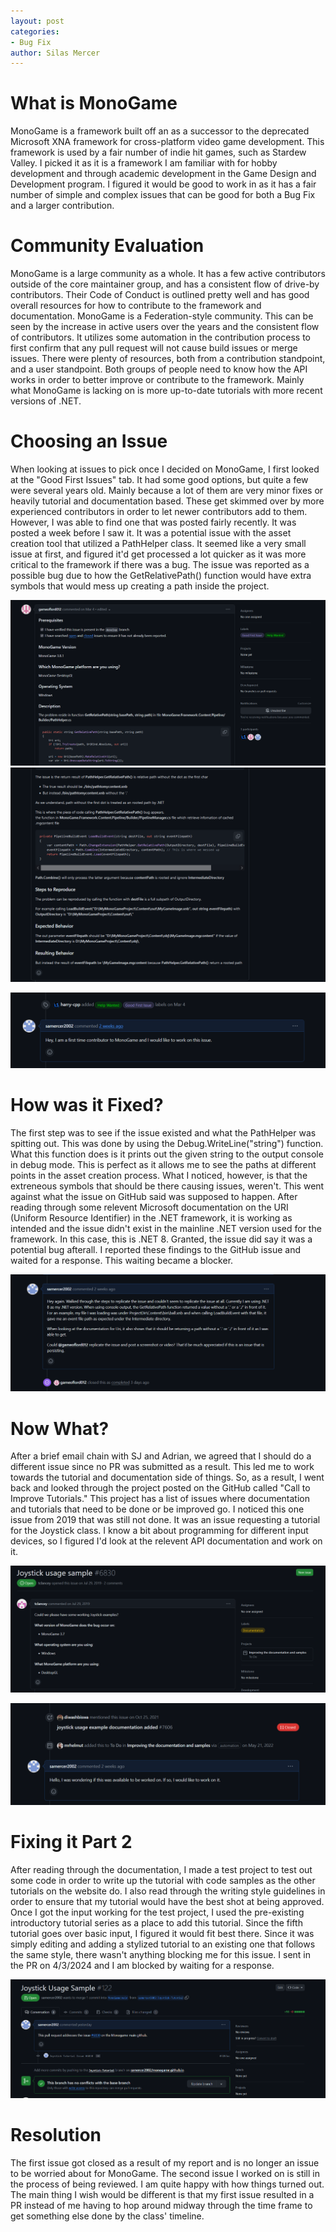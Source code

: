 ```yaml
---
layout: post
categories: 
- Bug Fix
author: Silas Mercer
---
```


# What is MonoGame

MonoGame is a framework built off an as a successor to the deprecated Microsoft XNA framework for cross-platform video game development. This framework is used by a fair number of indie hit games, such as Stardew Valley. I picked it as it is a framework I am familiar with for hobby development and through academic development in the Game Design and Development program. I figured it would be good to work in as it has a fair number of simple and complex issues that can be good for both a Bug Fix and a larger contribution.

# Community Evaluation

MonoGame is a large community as a whole. It has a few active contributors outside of the core maintainer group, and has a consistent flow of drive-by contributors. Their Code of Conduct is outlined pretty well and has good overall resources for how to contribute to the framework and documentation. MonoGame is a Federation-style community. This can be seen by the increase in active users over the years and the consistent flow of contributors. It utilizes some automation in the contribution process to first confirm that any pull request will not cause build issues or merge issues. There were plenty of resources, both from a contribution standpoint, and a user standpoint. Both groups of people need to know how the API works in order to better improve or contribute to the framework. Mainly what MonoGame is lacking on is more up-to-date tutorials with more recent versions of .NET.

# Choosing an Issue

When looking at issues to pick once I decided on MonoGame, I first looked at the "Good First Issues" tab. It had some good options, but quite a few were several years old. Mainly because a lot of them are very minor fixes or heavily tutorial and documentation based. These get skimmed over by more experienced contributors in order to let newer contributors add to them. However, I was able to find one that was posted fairly recently. It was posted a week before I saw it. It was a potential issue with the asset creation tool that utilized a PathHelper class. It seemed like a very small issue at first, and figured it'd get processed a lot quicker as it was more critical to the framework if there was a bug. The issue was reported as a possible bug due to how the GetRelativePath() function would have extra symbols that would mess up creating a path inside the project.

![A photo of the issue I picked](../assets/2024-04-03-Improving-MonoGame-Documentation/Issue-1-Intro-Part1.PNG)
![A second photo of the issue I picked](../assets/2024-04-03-Improving-MonoGame-Documentation/Issue-1-Intro-Part2.PNG)

![A photo of me claiming the issue](../assets/2024-04-03-Improving-MonoGame-Documentation/Issue-1-Claim.PNG)

# How was it Fixed?

The first step was to see if the issue existed and what the PathHelper was spitting out. This was done by using the Debug.WriteLine("string") function. What this function does is it prints out the given string to the output console in debug mode. This is perfect as it allows me to see the paths at different points in the asset creation process. What I noticed, however, is that the extreneous symbols that should be there causing issues, weren't. This went against what the issue on GitHub said was supposed to happen. After reading through some relevent Microsoft documentation on the URI (Uniform Resource Identifier) in the .NET framework, it is working as intended and the issue didn't exist in the mainline .NET version used for the framework. In this case, this is .NET 8. Granted, the issue did say it was a potential bug afterall. I reported these findings to the GitHub issue and waited for a response. This waiting became a blocker.

![A photo of my findings being stated on the GitHub issue](../assets/2024-04-03-Improving-MonoGame-Documentation/Issue-1-Solution.PNG)

# Now What?
After a brief email chain with SJ and Adrian, we agreed that I should do a different issue since no PR was submitted as a result. This led me to work towards the tutorial and documentation side of things. So, as a result, I went back and looked through the project posted on the GitHub called "Call to Improve Tutorials." This project has a list of issues where documentation and tutorials that need to be done or be improved go. I noticed this one issue from 2019 that was still not done. It was an issue requesting a tutorial for the Joystick class. I know a bit about programming for different input devices, so I figured I'd look at the relevent API documentation and work on it. 

![A photo of the second issue I picked](../assets/2024-04-03-Improving-MonoGame-Documentation/Issue-2-Intro.PNG)

![A photo of me claiming the issue](../assets/2024-04-03-Improving-MonoGame-Documentation/Issue-2-Claim.PNG)

# Fixing it Part 2

After reading through the documentation, I made a test project to test out some code in order to write up the tutorial with code samples as the other tutorials on the website do. I also read through the writing style guidelines in order to ensure that my tutorial would have the best shot at being approved. Once I got the input working for the test project, I used the pre-existing introductory tutorial series as a place to add this tutorial. Since the fifth tutorial goes over basic input, I figured it would fit best there. Since it was simply editing and adding a stylized tutorial to an existing one that follows the same style, there wasn't anything blocking me for this issue. I sent in the PR on 4/3/2024 and I am blocked by waiting for a response.

![A photo of my posted pull request with my tutorial update](../assets/2024-04-03-Improving-MonoGame-Documentation/Issue-2-PR.PNG)

# Resolution

The first issue got closed as a result of my report and is no longer an issue to be worried about for MonoGame. The second issue I worked on is still in the process of being reviewed. I am quite happy with how things turned out. The main thing I wish would be different is that my first issue resulted in a PR instead of me having to hop around midway through the time frame to get something else done by the class' timeline.